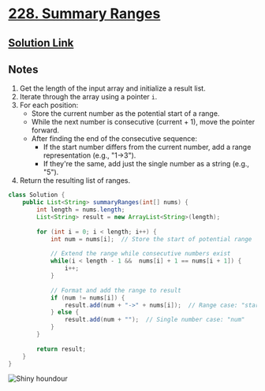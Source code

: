 # [228. Summary Ranges](https://leetcode.com/problems/summary-ranges/)

## [Solution Link](https://leetcode.com/submissions/detail/1597699616/)

## Notes

1. Get the length of the input array and initialize a result list.
2. Iterate through the array using a pointer `i`.
3. For each position:
   - Store the current number as the potential start of a range.
   - While the next number is consecutive (current + 1), move the pointer forward.
   - After finding the end of the consecutive sequence:
     - If the start number differs from the current number, add a range representation (e.g., "1->3").
     - If they're the same, add just the single number as a string (e.g., "5").
4. Return the resulting list of ranges.

```java
class Solution {
    public List<String> summaryRanges(int[] nums) {
        int length = nums.length;
        List<String> result = new ArrayList<String>(length);
        
        for (int i = 0; i < length; i++) {
            int num = nums[i];  // Store the start of potential range
            
            // Extend the range while consecutive numbers exist
            while(i < length - 1 &&  nums[i] + 1 == nums[i + 1]) {
                i++;
            }
            
            // Format and add the range to result
            if (num != nums[i]) {
                result.add(num + "->" + nums[i]);  // Range case: "start->end"
            } else {
                result.add(num + "");  // Single number case: "num"
            }
        }
        
        return result;
    }
}
```

![Shiny houndour](https://projectpokemon.org/images/shiny-sprite/houndour.gif)
